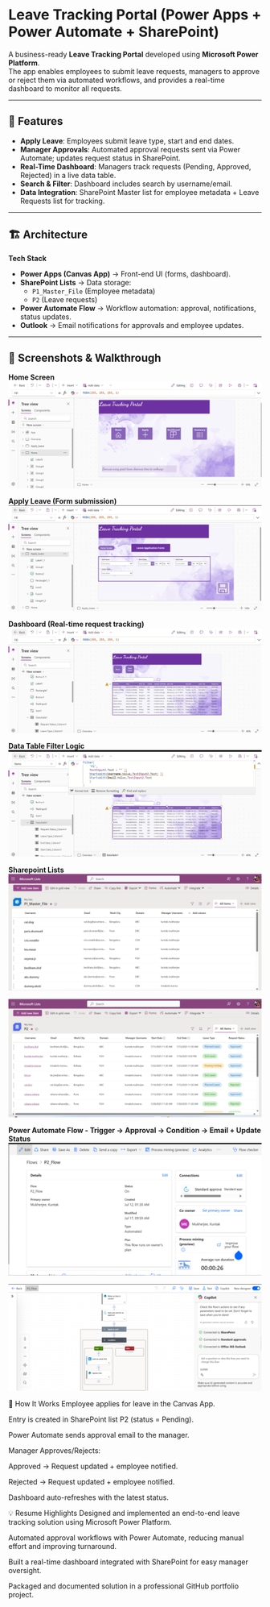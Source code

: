 # Leave Tracking Portal (Power Apps + Power Automate + SharePoint)

A business-ready **Leave Tracking Portal** developed using **Microsoft Power Platform**.  
The app enables employees to submit leave requests, managers to approve or reject them via automated workflows, and provides a real-time dashboard to monitor all requests.

---

## 🌟 Features
- **Apply Leave**: Employees submit leave type, start and end dates.  
- **Manager Approvals**: Automated approval requests sent via Power Automate; updates request status in SharePoint.  
- **Real-Time Dashboard**: Managers track requests (Pending, Approved, Rejected) in a live data table.  
- **Search & Filter**: Dashboard includes search by username/email.  
- **Data Integration**: SharePoint Master list for employee metadata + Leave Requests list for tracking.  

---

## 🏗️ Architecture

**Tech Stack**
- **Power Apps (Canvas App)** → Front-end UI (forms, dashboard).  
- **SharePoint Lists** → Data storage:  
  - `P1_Master_File` (Employee metadata)  
  - `P2` (Leave requests)  
- **Power Automate Flow** → Workflow automation: approval, notifications, status updates.  
- **Outlook** → Email notifications for approvals and employee updates.  

---

## 📸 Screenshots & Walkthrough

**Home Screen**  
![Home screen](screenshots/home-screen.png)

**Apply Leave (Form submission)**  
![Apply Leave](screenshots/apply-leave.png)

**Dashboard (Real-time request tracking)**  
![Dashboard](screenshots/dashboard.png)

**Data Table Filter Logic**
![DataTable](screenshots/datatable-formula.png)

**Sharepoint Lists**
![P1 Master Employee Metadata](screenshots/list-masterfile.png)

![P2 Leave Request Lookup](screenshots/list-leave-requests.png)

**Power Automate Flow - Trigger → Approval → Condition → Email + Update Status** 
![Flow Overview Page](screenshots/flow-1.png)

![Flow Configuration Page](screenshots/flow-2.png)

🚀 How It Works
Employee applies for leave in the Canvas App.

Entry is created in SharePoint list P2 (status = Pending).

Power Automate sends approval email to the manager.

Manager Approves/Rejects:

Approved → Request updated + employee notified.

Rejected → Request updated + employee notified.

Dashboard auto-refreshes with the latest status.

💡 Resume Highlights
Designed and implemented an end-to-end leave tracking solution using Microsoft Power Platform.

Automated approval workflows with Power Automate, reducing manual effort and improving turnaround.

Built a real-time dashboard integrated with SharePoint for easy manager oversight.

Packaged and documented solution in a professional GitHub portfolio project.
